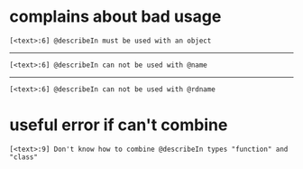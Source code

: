 # complains about bad usage

    [<text>:6] @describeIn must be used with an object

---

    [<text>:6] @describeIn can not be used with @name

---

    [<text>:6] @describeIn can not be used with @rdname

# useful error if can't combine

    [<text>:9] Don't know how to combine @describeIn types "function" and "class"

